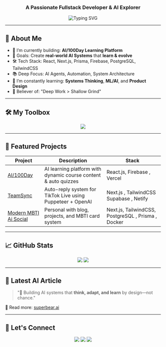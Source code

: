 <h3 align="center">A Passionate Fullstack Developer & AI Explorer</h3>

<p align="center">
  <img src="https://readme-typing-svg.demolab.com?font=Fira+Code&size=24&duration=3000&pause=1000&color=00BFFF&center=true&vCenter=true&multiline=true&width=600&lines=Building+Real+Systems+with+Purpose;AI+Automation+%7C+Self-learning+Apps+%7C+Web+Innovation" alt="Typing SVG" />
</p>

---

## 🧠 About Me

- 🔭 I’m currently building: **AI/100Day Learning Platform**
- 🚀 Goals: Create **real-world AI Systems** that **learn & evolve**
- 🛠 Tech Stack: React, Next.js, Prisma, Firebase, PostgreSQL, TailwindCSS
- 📚 Deep Focus: AI Agents, Automation, System Architecture
- 🌱 I’m constantly learning: **Systems Thinking**, **ML/AI**, and **Product Design**
- 🧠 Believer of: "Deep Work > Shallow Grind"

---

## 🛠️ My Toolbox

<p align="center">
  <img src="https://skillicons.dev/icons?i=ts,nextjs,react,tailwind,prisma,postgres,firebase,nodejs,vercel,git,docker" />
</p>

---

## 📌 Featured Projects

| Project | Description | Stack |
|--------|-------------|-------|
| [AI/100Day](https://github.com/timektt/Port_to_Me) | AI learning platform with dynamic course content & auto quizzes | React.js, Firebase , Vercel|
| [TeamSync](https://github.com/timektt/TeamSync) | Auto-reply system for TikTok Live using Puppeteer + OpenAI |Next.js , TailwindCSS Supabase , Netify |
| [Modern MBTI Ai Social](https://github.com/timektt/MBTI_PROJECT) | Personal  with blog, projects, and MBTI card system | Next.js, TailwindCSS, PostgreSQL , Prisma , Docker|

---

## 📈 GitHub Stats

<p align="center">
  <img src="https://github-readme-stats.vercel.app/api?username=time-dev&show_icons=true&theme=tokyonight&hide_border=true&count_private=true" />
  <img src="https://github-readme-streak-stats.herokuapp.com/?user=time-dev&theme=tokyonight&hide_border=true" />
</p>

---

## 🧠 Latest AI Article

> "🚀 Building AI systems that **think, adapt, and learn** by design—not chance."

🔗 Read more: [superbear.ai](https://superbear.ai)

---

## 🤝 Let's Connect

<p align="center">
  <a href="https://www.linkedin.com/in/time-dev/"><img src="https://img.shields.io/badge/LinkedIn-%230077B5.svg?&style=for-the-badge&logo=linkedin&logoColor=white" /></a>
  <a href="mailto:time@example.com"><img src="https://img.shields.io/badge/Email-D14836?style=for-the-badge&logo=gmail&logoColor=white"/></a>
  <a href="https://time-dev.vercel.app"><img src="https://img.shields.io/badge/Portfolio-%23000000.svg?style=for-the-badge&logo=firefox&logoColor=white"/></a>
</p>

